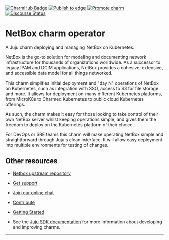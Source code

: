 [![CharmHub Badge](https://charmhub.io/netbox/badge.svg)](https://charmhub.io/netbox)
[![Publish to edge](https://github.com/canonical/netbox/actions/workflows/publish_charm.yaml/badge.svg)](https://github.com/canonical/netbox/actions/workflows/publish_charm.yaml)
[![Promote charm](https://github.com/canonical/netbox/actions/workflows/promote_charm.yaml/badge.svg)](https://github.com/canonical/netbox/actions/workflows/promote_charm.yaml)
[![Discourse Status](https://img.shields.io/discourse/status?server=https%3A%2F%2Fdiscourse.charmhub.io&style=flat&label=CharmHub%20Discourse)](https://discourse.charmhub.io)


<!--
Avoid using this README file for information that is maintained or published elsewhere, e.g.:

* metadata.yaml > published on Charmhub
* documentation > published on (or linked to from) Charmhub
* detailed contribution guide > documentation or CONTRIBUTING.md

Use links instead.
-->

# NetBox charm operator

A Juju charm deploying and managing NetBox on Kubernetes.

NetBox is the go-to solution for modeling and documenting network
infrastructure for thousands of organizations worldwide. As a
successor to legacy IPAM and DCIM applications, NetBox provides a
cohesive, extensive, and accessible data model for all things
networked.


This charm simplifies initial deployment and "day N" operations of
NetBox on Kubernetes, such as integration with SSO, access to S3 for
file storage and more. It allows for deployment on many
different Kubernetes platforms, from MicroK8s to Charmed Kubernetes to
public cloud Kubernetes offerings.

As such, the charm makes it easy for those looking to take control of
their own NetBox server whilst keeping operations simple, and gives them
the freedom to deploy on the Kubernetes platform of their choice.

For DevOps or SRE teams this charm will make operating NetBox simple
and straightforward through Juju's clean interface. It will allow easy
deployment into multiple environments for testing of changes.

## Other resources

<!-- If your charm is documented somewhere else other than Charmhub, provide a link separately. -->

- [Netbox upstream repository](https://github.com/netbox-community/netbox)

* [Get support](https://discourse.charmhub.io/)

* [Join our online chat](https://matrix.to/#/#charmhub-charmdev:ubuntu.com)

* [Contribute](https://charmhub.io/netbox/docs/contributing)

* [Getting Started](https://charmhub.io/netbox/docs/getting-started)

- See the [Juju SDK documentation](https://juju.is/docs/sdk) for more information about developing and improving charms.

---
